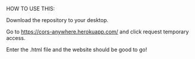 HOW TO USE THIS:

Download the repository to your desktop.

Go to https://cors-anywhere.herokuapp.com/ and click request temporary access.

Enter the .html file and the website should be good to go!
